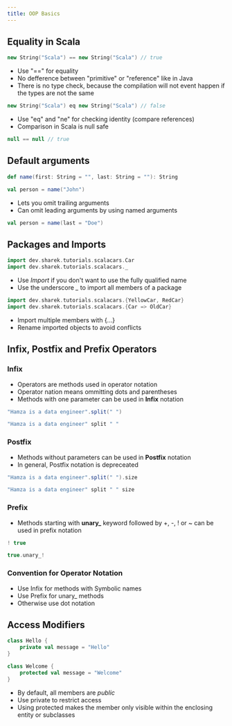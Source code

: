 ```yaml
---
title: OOP Basics
---
```



## Equality in Scala

```scala
new String("Scala") == new String("Scala") // true
```

- Use "==" for equality
- No defference between "primitive" or "reference" like in Java
- There is no type check, because the compilation will not event happen if the types are not the same


```scala
new String("Scala") eq new String("Scala") // false
```
- Use "eq" and "ne" for checking identity (compare references)
- Comparison in Scala is null safe

```scala
null == null // true
```

## Default arguments

```scala
def name(first: String = "", last: String = ""): String

val person = name("John")
```
- Lets you omit trailing arguments
- Can omit leading arguments by using named arguments

```scala
val person = name(last = "Doe")
```

## Packages and Imports
```scala
import dev.sharek.tutorials.scalacars.Car
import dev.sharek.tutorials.scalacars._
```
- Use *Import* if you don't want to use the fully qualified name
- Use the underscore *_* to import all members of a package

```scala
import dev.sharek.tutorials.scalacars.{YellowCar, RedCar}
import dev.sharek.tutorials.scalacars.{Car => OldCar}
```
- Import multiple members with {...}
- Rename imported objects to avoid conflicts



## Infix, Postfix and Prefix Operators
### Infix
- Operators are methods used in operator notation
- Operator nation means ommitting dots and parentheses 
- Methods with one parameter can be used in **Infix** notation

```scala
"Hamza is a data engineer".split(" ")

"Hamza is a data engineer" split " "
```

### Postfix
- Methods without parameters can be used in **Postfix** notation
- In general, Postfix notation is depreceated 

```scala
"Hamza is a data engineer".split(" ").size

"Hamza is a data engineer" split " " size
```

### Prefix
- Methods starting with **unary_** keyword followed by +, -, ! or ~ can be used in prefix notation

```scala
! true

true.unary_!
```

### Convention for Operator Notation
- Use Infix for methods with Symbolic names
- Use Prefix for unary_ methods
- Otherwise use dot notation


## Access Modifiers
```scala
class Hello {
    private val message = "Hello"
}

class Welcome {
    protected val message = "Welcome"
}
```

- By default, all members are *public*
- Use private to restrict access
- Using protected makes the member only visible within the enclosing entity or subclasses